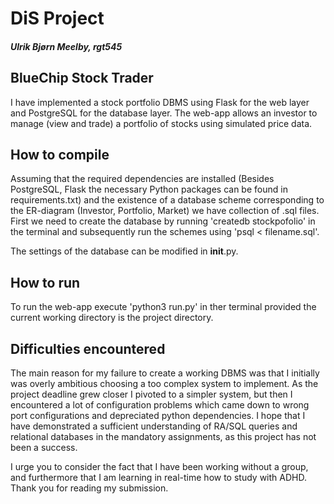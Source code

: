 # DiS Project
##### Ulrik Bjørn Meelby, rgt545

## BlueChip Stock Trader
I have implemented a stock portfolio DBMS using Flask for the web layer and PostgreSQL for the database layer. The web-app allows an investor to manage (view and trade) a portfolio of stocks using simulated price data.
 
## How to compile
Assuming that the required dependencies are installed (Besides PostgreSQL, Flask the necessary Python packages can be found in requirements.txt) and the existence of a database scheme corresponding to the ER-diagram (Investor, Portfolio, Market) we have collection of .sql files. First we need to create the database by running 'createdb stockpofolio' in the terminal and subsequently run the schemes using 'psql < filename.sql'. 

The settings of the database can be modified in __init__.py.

## How to run
To run the web-app execute 'python3 run.py' in ther terminal provided the current working directory is the project directory.

## Difficulties encountered
The main reason for my failure to create a working DBMS was that I initially was overly ambitious choosing a too complex system to implement. As the project deadline grew closer I pivoted to a simpler system, but then I encountered a lot of configuration problems which came down to wrong port configurations and depreciated python dependencies. I hope that I have demonstrated a sufficient understanding of RA/SQL queries and relational databases in the mandatory assignments, as this project has not been a success. 

I urge you to consider the fact that I have been working without a group, and furthermore that I am learning in real-time how to study with ADHD. Thank you for reading my submission. 


















